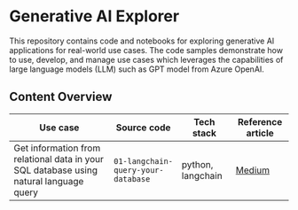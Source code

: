 # Generative AI Explorer

This repository contains code and notebooks for exploring generative AI applications for real-world use cases. The code samples demonstrate how to use, develop, and manage use cases which leverages the capabilities of large language models (LLM) such as GPT model from Azure OpenAI.

## Content Overview
| Use case | Source code | Tech stack | Reference article |
| --- | --- | --- | --- |
| Get information from relational data in your SQL database using natural language query | `01-langchain-query-your-database` | python, langchain | [Medium](https://medium.com/towards-data-science/talk-to-your-sql-database-using-langchain-and-azure-openai-bb79ad22c5e2)
